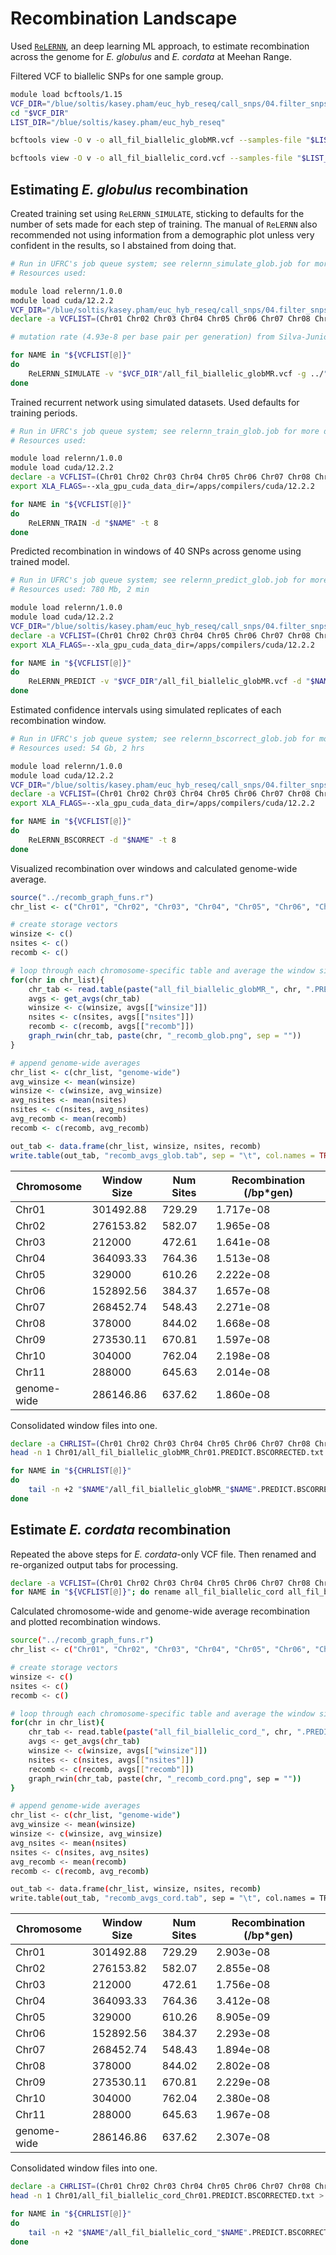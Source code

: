 # Recombination Landscape
Used [`ReLERNN`](https://github.com/kr-colab/ReLERNN), an deep learning ML approach, to estimate recombination across the genome for _E. globulus_ and _E. cordata_ at Meehan Range.

Filtered VCF to biallelic SNPs for one sample group.
```bash
module load bcftools/1.15
VCF_DIR="/blue/soltis/kasey.pham/euc_hyb_reseq/call_snps/04.filter_snps"
cd "$VCF_DIR"
LIST_DIR="/blue/soltis/kasey.pham/euc_hyb_reseq"

bcftools view -O v -o all_fil_biallelic_globMR.vcf --samples-file "$LIST_DIR"/Eglobulus_MR.txt --threads 16 all_fil_biallelic.vcf.gz

bcftools view -O v -o all_fil_biallelic_cord.vcf --samples-file "$LIST_DIR"/Ecordata.txt --threads 16 all_fil_biallelic.vcf.gz
```
## Estimating _E. globulus_ recombination
Created training set using `ReLERNN_SIMULATE`, sticking to defaults for the number of sets made for each step of training. The manual of `ReLERNN` also recommended not using information from a demographic plot unless very confident in the results, so I abstained from doing that.

```bash
# Run in UFRC's job queue system; see relernn_simulate_glob.job for more details.
# Resources used: 

module load relernn/1.0.0
module load cuda/12.2.2
VCF_DIR="/blue/soltis/kasey.pham/euc_hyb_reseq/call_snps/04.filter_snps"
declare -a VCFLIST=(Chr01 Chr02 Chr03 Chr04 Chr05 Chr06 Chr07 Chr08 Chr09 Chr10 Chr11)

# mutation rate (4.93e-8 per base pair per generation) from Silva-Junior and Grattapaglia 2015 New Phytol. generation time (50 yrs per generation) from discussion with Potts/Vaillancourt lab.

for NAME in "${VCFLIST[@]}"
do
    ReLERNN_SIMULATE -v "$VCF_DIR"/all_fil_biallelic_globMR.vcf -g ../"$NAME".bed -d "$NAME" -u "4.93e-8" -l 50 -t 8 --unphased
done
```

Trained recurrent network using simulated datasets. Used defaults for training periods.
```bash
# Run in UFRC's job queue system; see relernn_train_glob.job for more details.
# Resources used: 

module load relernn/1.0.0
module load cuda/12.2.2
declare -a VCFLIST=(Chr01 Chr02 Chr03 Chr04 Chr05 Chr06 Chr07 Chr08 Chr09 Chr10 Chr11)
export XLA_FLAGS=--xla_gpu_cuda_data_dir=/apps/compilers/cuda/12.2.2

for NAME in "${VCFLIST[@]}"
do
    ReLERNN_TRAIN -d "$NAME" -t 8
done
```

Predicted recombination in windows of 40 SNPs across genome using trained model.
```bash
# Run in UFRC's job queue system; see relernn_predict_glob.job for more details.
# Resources used: 780 Mb, 2 min

module load relernn/1.0.0
module load cuda/12.2.2
VCF_DIR="/blue/soltis/kasey.pham/euc_hyb_reseq/call_snps/04.filter_snps"
declare -a VCFLIST=(Chr01 Chr02 Chr03 Chr04 Chr05 Chr06 Chr07 Chr08 Chr09 Chr10 Chr11)
export XLA_FLAGS=--xla_gpu_cuda_data_dir=/apps/compilers/cuda/12.2.2

for NAME in "${VCFLIST[@]}"
do
    ReLERNN_PREDICT -v "$VCF_DIR"/all_fil_biallelic_globMR.vcf -d "$NAME" --unphased --minSites 40
done
```

Estimated confidence intervals using simulated replicates of each recombination window.
```bash
# Run in UFRC's job queue system; see relernn_bscorrect_glob.job for more details.
# Resources used: 54 Gb, 2 hrs

module load relernn/1.0.0
module load cuda/12.2.2
VCF_DIR="/blue/soltis/kasey.pham/euc_hyb_reseq/call_snps/04.filter_snps"
declare -a VCFLIST=(Chr01 Chr02 Chr03 Chr04 Chr05 Chr06 Chr07 Chr08 Chr09 Chr10 Chr11)
export XLA_FLAGS=--xla_gpu_cuda_data_dir=/apps/compilers/cuda/12.2.2

for NAME in "${VCFLIST[@]}"
do
    ReLERNN_BSCORRECT -d "$NAME" -t 8
done
```

Visualized recombination over windows and calculated genome-wide average.

```R
source("../recomb_graph_funs.r")
chr_list <- c("Chr01", "Chr02", "Chr03", "Chr04", "Chr05", "Chr06", "Chr07", "Chr08", "Chr09", "Chr10", "Chr11")

# create storage vectors
winsize <- c()
nsites <- c()
recomb <- c()

# loop through each chromosome-specific table and average the window size, number of sites per window, and recombination rate.
for(chr in chr_list){
    chr_tab <- read.table(paste("all_fil_biallelic_globMR_", chr, ".PREDICT.BSCORRECTED.txt", sep = ""), header = TRUE)
    avgs <- get_avgs(chr_tab)
    winsize <- c(winsize, avgs[["winsize"]])
    nsites <- c(nsites, avgs[["nsites"]])
    recomb <- c(recomb, avgs[["recomb"]])
    graph_rwin(chr_tab, paste(chr, "_recomb_glob.png", sep = ""))
}

# append genome-wide averages
chr_list <- c(chr_list, "genome-wide")
avg_winsize <- mean(winsize)
winsize <- c(winsize, avg_winsize)
avg_nsites <- mean(nsites)
nsites <- c(nsites, avg_nsites)
avg_recomb <- mean(recomb)
recomb <- c(recomb, avg_recomb)

out_tab <- data.frame(chr_list, winsize, nsites, recomb)
write.table(out_tab, "recomb_avgs_glob.tab", sep = "\t", col.names = TRUE, row.names = FALSE, quote = FALSE)
```

| Chromosome  | Window Size | Num Sites | Recombination (/bp*gen) |
| ----------- | ----------- | --------- | ----------------------- |
| Chr01       | 301492.88   | 729.29    | 1.717e-08               |
| Chr02       | 276153.82   | 582.07    | 1.965e-08               |
| Chr03       | 212000      | 472.61    | 1.641e-08               |
| Chr04       | 364093.33   | 764.36    | 1.513e-08               |
| Chr05       | 329000      | 610.26    | 2.222e-08               |
| Chr06       | 152892.56   | 384.37    | 1.657e-08               |
| Chr07       | 268452.74   | 548.43    | 2.271e-08               |
| Chr08       | 378000      | 844.02    | 1.668e-08               |
| Chr09       | 273530.11   | 670.81    | 1.597e-08               |
| Chr10       | 304000      | 762.04    | 2.198e-08               |
| Chr11       | 288000      | 645.63    | 2.014e-08               |
| genome-wide | 286146.86   | 637.62    | 1.860e-08               |

Consolidated window files into one.
```bash
declare -a CHRLIST=(Chr01 Chr02 Chr03 Chr04 Chr05 Chr06 Chr07 Chr08 Chr09 Chr10 Chr11)
head -n 1 Chr01/all_fil_biallelic_globMR_Chr01.PREDICT.BSCORRECTED.txt > all_fil_biallelic_globMR_all.PREDICT.BSCORRECTED.txt

for NAME in "${CHRLIST[@]}"
do
    tail -n +2 "$NAME"/all_fil_biallelic_globMR_"$NAME".PREDICT.BSCORRECTED.txt >> all_fil_biallelic_globMR_all.PREDICT.BSCORRECTED.txt
done
```


## Estimate _E. cordata_ recombination
Repeated the above steps for _E. cordata_-only VCF file. Then renamed and re-organized output tabs for processing.

```bash
declare -a VCFLIST=(Chr01 Chr02 Chr03 Chr04 Chr05 Chr06 Chr07 Chr08 Chr09 Chr10 Chr11)
for NAME in "${VCFLIST[@]}"; do rename all_fil_biallelic_cord all_fil_biallelic_cord_"$NAME" "$NAME"/*; done
```

Calculated chromosome-wide and genome-wide average recombination and plotted recombination windows.
```bash
source("../recomb_graph_funs.r")
chr_list <- c("Chr01", "Chr02", "Chr03", "Chr04", "Chr05", "Chr06", "Chr07", "Chr08", "Chr09", "Chr10", "Chr11")

# create storage vectors
winsize <- c()
nsites <- c()
recomb <- c()

# loop through each chromosome-specific table and average the window size, number of sites per window, and recombination rate.
for(chr in chr_list){
    chr_tab <- read.table(paste("all_fil_biallelic_cord_", chr, ".PREDICT.BSCORRECTED.txt", sep = ""), header = TRUE)
    avgs <- get_avgs(chr_tab)
    winsize <- c(winsize, avgs[["winsize"]])
    nsites <- c(nsites, avgs[["nsites"]])
    recomb <- c(recomb, avgs[["recomb"]])
    graph_rwin(chr_tab, paste(chr, "_recomb_cord.png", sep = ""))
}

# append genome-wide averages
chr_list <- c(chr_list, "genome-wide")
avg_winsize <- mean(winsize)
winsize <- c(winsize, avg_winsize)
avg_nsites <- mean(nsites)
nsites <- c(nsites, avg_nsites)
avg_recomb <- mean(recomb)
recomb <- c(recomb, avg_recomb)

out_tab <- data.frame(chr_list, winsize, nsites, recomb)
write.table(out_tab, "recomb_avgs_cord.tab", sep = "\t", col.names = TRUE, row.names = FALSE, quote = FALSE)
```

| Chromosome  | Window Size | Num Sites | Recombination (/bp*gen) |
| ----------- | ----------- | --------- | ----------------------- |
| Chr01       | 301492.88   | 729.29    | 2.903e-08               |
| Chr02       | 276153.82   | 582.07    | 2.855e-08               |
| Chr03       | 212000      | 472.61    | 1.756e-08               |
| Chr04       | 364093.33   | 764.36    | 3.412e-08               |
| Chr05       | 329000      | 610.26    | 8.905e-09               |
| Chr06       | 152892.56   | 384.37    | 2.293e-08               |
| Chr07       | 268452.74   | 548.43    | 1.894e-08               |
| Chr08       | 378000      | 844.02    | 2.802e-08               |
| Chr09       | 273530.11   | 670.81    | 2.229e-08               |
| Chr10       | 304000      | 762.04    | 2.380e-08               |
| Chr11       | 288000      | 645.63    | 1.967e-08               |
| genome-wide | 286146.86   | 637.62    | 2.307e-08               |

Consolidated window files into one.
```bash
declare -a CHRLIST=(Chr01 Chr02 Chr03 Chr04 Chr05 Chr06 Chr07 Chr08 Chr09 Chr10 Chr11)
head -n 1 Chr01/all_fil_biallelic_cord_Chr01.PREDICT.BSCORRECTED.txt > all_fil_biallelic_cord_all.PREDICT.BSCORRECTED.txt

for NAME in "${CHRLIST[@]}"
do
    tail -n +2 "$NAME"/all_fil_biallelic_cord_"$NAME".PREDICT.BSCORRECTED.txt >> all_fil_biallelic_cord_all.PREDICT.BSCORRECTED.txt
done
```

